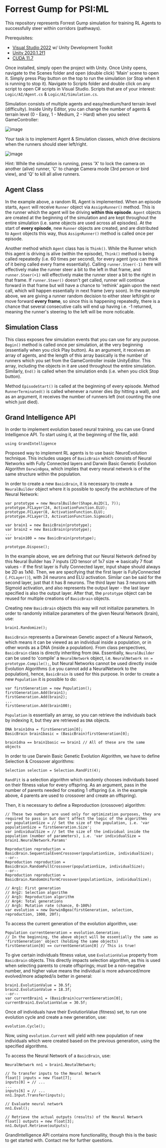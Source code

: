 # Forrest Gump for PSI:ML

This repository represents Forrest Gump simulation for training RL Agents to successfully steer within corridors (pathways).

Prerequisites:
* [Visual Studio 2022](https://visualstudio.microsoft.com/) w/ Unity Development Toolkit
* [Unity 2020.1.2f1](https://unity3d.com/get-unity/download/archive)
* [CUDA 11.7](https://developer.nvidia.com/cuda-toolkit-archive)

Once installed, simply open the project with Unity. Once Unity opens, navigate to the Scenes folder and open (double click) 'Main' scene to open it. Simply press Play button on the top to run the simulation (or Stop when it is running to stop it). Navigate to Scripts folder and double click on any script to open C# scripts in Visual Studio. Scripts that are of your interest: `Logic/AI/Agent.cs` & `Logic/AI/Simulation.cs`.

Simulation consists of multiple agents and easy/medium/hard terrain level (difficulty). Inside Unity Editor, you can change the number of agents & terrain level (0 - Easy, 1 - Medium, 2 - Hard) when you select GameController:

![image](https://user-images.githubusercontent.com/13545172/179606002-ca1be1e4-c3eb-457f-8e64-4621d3016a95.png)

Your task is to implement Agent & Simulation classes, which drive decisions when the runners should steer left/right.

![image](https://user-images.githubusercontent.com/13545172/179607080-f72f2def-e7a5-4ab4-af84-7368722af941.png)

Hint: While the simulation is running, press 'X' to lock the camera on another (alive) runner, 'C' to change Camera mode (3rd person or bird view), and 'Q' to kill all alive runners.

## Agent Class

In the example above, a random RL Agent is implemented. When an episode starts, `Agent` will receive `Runner` object via `AssignRunner()` method. This is the runner which the agent will be driving **within this episode**. `Agent` objects are created at the beginning of the simulation and are kept throughout the entire simulation (i.e. same objects are used across all episodes). At the start of **every episode**, new `Runner` objects are created, and are distributed to `Agent` objects this way, thus `AssignRunner()` method is called once per episode.

Another method which `Agent` class has is `Think()`. While the Runner which this agent is driving is alive (within the episode), `Think()` method is being called repeatedly (i.e. 60 times per second), for every agent (you can think of it being called every frame essentially). Calling `runner.Steer(-1)` here will effectively make the runner steer a bit to the left in that frame, and `runner.Steer(+1)` will effectively make the runner steer a bit to the right in that frame. If `runner.Steer()` doesn't get called, runner will continue forward in that frame but will have a chance to 'rethink' again upon the next call, which will happen essentially in next frame (very soon). In the example above, we are giving a runner random decision to either steer left/right or move forward **every frame**, so since this is happening repeatedly, there is a chance that several consecutive calls will end up having i.e. -1 returned, meaning the runner's steering to the left will be more noticable.

## Simulation Class

This class exposes few simulation events that you can use for any purpose. `Begin()` method is called once per simulation, at the very beginning (essentially when you click Play button). As an argument, it receives an array of agents, and the length of this array basically is the number of runners which you set from the GameController inside UnityEditor. This array, including the objects in it are used throughout the entire simulation. Similarly, `End()` is called when the simulation ends (i.e. when you click Stop button).

Method `EpisodeStart()` is called at the beginning of every episode. Method `RunnerTerminated()` is called whenever a runner dies (by hitting a wall), and as an argument, it receives the number of runners left (not counting the one which just died).

## Grand Intelligence API

In order to implement evolution based neural training, you can use Grand Intelligence API. To start using it, at the beginning of the file, add:

`using GrandIntelligence`

Proposed way to implement RL agents is to use basic NeuroEvolution technique. This includes usages of `BasicBrain` which consists of Neural Networks with Fully Connected layers and Darwin Basic Genetic Evolution Algorithm `DarwinBgea`, which implies that every neural network is of the same structure within the population.

In order to create a new `BasicBrain`, it is necessary to create a `NeuralBuilder` object where it is possible to specify the architecture of the Neural Network:

```
var prototype = new NeuralBuilder(Shape.As2D(1, 7));
prototype.FCLayer(24, ActivationFunction.ELU);
prototype.FCLayer(8, ActivationFunction.ELU);
prototype.FCLayer(3, ActivationFunction.Sigmoid);

var brain1 = new BasicBrain(prototype);
var brain2 = new BasicBrain(prototype);
...
var brain100 = new BasicBrain(prototype);

prototype.Dispose();
```

In the example above, we are defining that our Neural Network defined by this Neural Builder has 7 inputs (2D tensor of 1x7 size => basically 7 float values - if the first layer is Fully Connected layer, input shape should always be 2D as 1xN). Then, we are specifying that the first layer is FullyConnected (`.FCLayer()`), with 24 neurons and ELU activation. Similar can be said for the second layer, just that it has 8 neurons. The third layer has 3 neurons with Sigmoid activation, and also represents the output layer - the last layer specified is also the output layer. After that, the `prototype` object can be reused for multiple creations of `BasicBrain` objects.

Creating new `BasicBrain` objects this way will not initialize parameters. In order to randomly initialize parameters of the given Neural Network (brain), use:

```
brain1.Randomize();
```

`BasicBrain` represents a Darwinean Genetic aspect of a Neural Network, which means it can be viewed as an individual inside a population, or in other words as a DNA (inside a population). From class perspectives, `BasicBrain` class is directly inheriting from `DNA`. Essentially, `NeuralBuilder` can be used to 'compile' a `NeuralNetwork` object, i.e. `NeuralNetwork nn = prototype.Compile();`, but Neural Networks cannot be used directly inside Evolution Algorithms (i.e you cannot add a NeuralNetwork to the population), hence, `BasicBrain` is used for this purpose. In order to create a new `Population` it is possible to do:

```
var firstGeneration = new Population();
firstGeneration.Add(brain1);
firstGeneration.Add(brain2);
...
firstGeneration.Add(brain100);
```

`Population` is essentially an array, so you can retrieve the individuals back by indexing it, but they are retrieved as `DNA` objects.

```
DNA brain1dna = firstGeneration[0];
BasicBrain brain1basic = (BasicBrain)firstGeneration[0];

brain1dna == brain1basic == brain1 // All of these are the same objects
```

In order to use Darwin Basic Genetic Evolution Algorithm, we have to define Selection & Crossover algorithms:

```
Selection selection = Selection.RandFit(4);
```

`RandFit` is a selection algorithm which randomly chooses individuals based on their fitness value for every offspring. As an argument, pass in the number of parents needed for creating 1 offspring (i.e. in the example above, 4 parents are used to crossover and create an offspring).

Then, it is necessary to define a Reproduction (crossover) algorithm:

```
// These two numbers are used only for optimization purposes, they are required to pass in but don't affect the logic of the algorithms
var populationSize = // Set the size of the population, i.e. 'var populationSize = firstGeneration.Size';
var individualSize = // Set the size of the individual inside the population (number of parameters), i.e. 'var individualSize = brain1.NeuralNetwork.Params'

Reproduction reproduction = BasicBrain.SequentialEvenCrossover(populationSize, individualSize);
--or--
Reproduction reproduction = BasicBrain.RandomFullCrossover(populationSize, individualSize);
--or--
Reproduction reproduction = BasicBrain.RandomUniformCrossover(populationSize, individualSize);
```

```
// Arg1: First generation
// Arg2: Selection algorithm
// Arg3: Reproduction algorithm
// Arg4: Total generations
// Arg5: Mutation rate (chance, 0-100%)
var evolution = new DarwinBgea(firstGeneration, selection, reproduction, 1000, 20f);
```

To access the current generation of the evolution algorithm, use:

```
Population currentGeneration = evolution.Generation;
// In the beginning, the above object will be essentially the same as 'firstGeneration' object (holding the same objects)
firstGeneration[0] == currentGeneration[0] // This is true!
```

To give certain individuals fitness value, use `EvolutionValue` property from `BasicBrain` objects. This directly impacts selection algorithm, as this is used when selecting parents to create offsprings; must be a non-negative number, and higher value means the individual is more advanced/more evolved/more adapted/is better in general:

```
brain1.EvolutionValue = 30.5f;
brain2.EvolutionValue = 18.3f;
--or--
var currentBrain1 = (BasicBrain)currentGeneration[0];
currentBrain1.EvolutionValue = 30.5f;
```

Once *all* individuals have their EvolutionValue (fitness) set, to run one evolution cycle and create a new generation, use:

```
evolution.Cycle();
```

Now, using `evolution.Current` will yield with new population of new individuals which were created based on the previous generation, using the specified algorithms.

To access the Neural Network of a `BasicBrain`, use:

```
NeuralNetwork nn1 = brain1.NeutalNetwork;

// To transfer inputs to the Neural Network
float[] inputs = new float[7];
inputs[0] = // ...
...
inputs[6] = // ...
nn1.Input.Transfer(inputs);

// Evaluate neural network
nn1.Eval();

// Retrieve the actual outputs (results) of the Neural Network
float[] outputs = new float[3];
nn1.Output.Retrieve(outputs);
```

GrandIntelligence API contains more functionallity, though this is the basic to get started with. Contact me for further questions.
